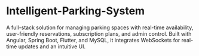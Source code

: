 # Intelligent-Parking-System
A full-stack solution for managing parking spaces with real-time availability, user-friendly reservations, subscription plans, and admin control. Built with Angular, Spring Boot, Flutter, and MySQL, it integrates WebSockets for real-time updates and an intuitive UI.
